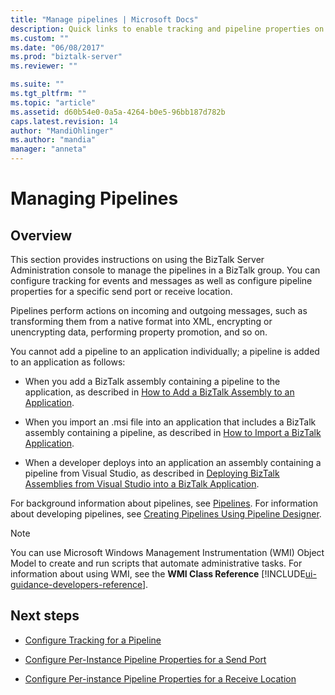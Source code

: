 ```yaml
---
title: "Manage pipelines | Microsoft Docs"
description: Quick links to enable tracking and pipeline properties on a send port or receive location in BizTalk Server
ms.custom: ""
ms.date: "06/08/2017"
ms.prod: "biztalk-server"
ms.reviewer: ""

ms.suite: ""
ms.tgt_pltfrm: ""
ms.topic: "article"
ms.assetid: d60b54e0-0a5a-4264-b0e5-96bb187d782b
caps.latest.revision: 14
author: "MandiOhlinger"
ms.author: "mandia"
manager: "anneta"
---
```

# Managing Pipelines

## Overview
This section provides instructions on using the BizTalk Server Administration console to manage the pipelines in a BizTalk group. You can configure tracking for events and messages as well as configure pipeline properties for a specific send port or receive location.  
  
 Pipelines perform actions on incoming and outgoing messages, such as transforming them from a native format into XML, encrypting or unencrypting data, performing property promotion, and so on.  
  
 You cannot add a pipeline to an application individually; a pipeline is added to an application as follows:  
  
-   When you add a BizTalk assembly containing a pipeline to the application, as described in [How to Add a BizTalk Assembly to an Application](../core/how-to-add-a-biztalk-assembly-to-an-application.md).  
  
-   When you import an .msi file into an application that includes a BizTalk assembly containing a pipeline, as described in [How to Import a BizTalk Application](../core/how-to-import-a-biztalk-application.md).  
  
-   When a developer deploys into an application an assembly containing a pipeline from Visual Studio, as described in [Deploying BizTalk Assemblies from Visual Studio into a BizTalk Application](../core/deploying-biztalk-assemblies-from-visual-studio-into-a-biztalk-application.md).  
  
 For background information about pipelines, see [Pipelines](../core/pipelines.md). For information about developing pipelines, see [Creating Pipelines Using Pipeline Designer](../core/creating-pipelines-using-pipeline-designer.md).  
  
> [!NOTE]
>  You can use Microsoft Windows Management Instrumentation (WMI) Object Model to create and run scripts that automate administrative tasks. For information about using WMI, see the **WMI Class Reference** [!INCLUDE[ui-guidance-developers-reference](../includes/ui-guidance-developers-reference.md)].
  
## Next steps
  
-   [Configure Tracking for a Pipeline](../core/how-to-configure-tracking-for-a-pipeline.md)  
  
-   [Configure Per-Instance Pipeline Properties for a Send Port](../core/how-to-configure-per-instance-pipeline-properties-for-a-send-port.md)  
  
-   [Configure Per-instance Pipeline Properties for a Receive Location](../core/how-to-configure-per-instance-pipeline-properties-for-a-receive-location.md)